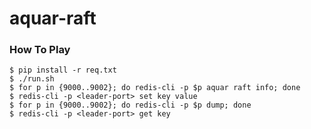 # aquar-raft

### How To Play

    $ pip install -r req.txt
    $ ./run.sh
    $ for p in {9000..9002}; do redis-cli -p $p aquar raft info; done
    $ redis-cli -p <leader-port> set key value
    $ for p in {9000..9002}; do redis-cli -p $p dump; done
    $ redis-cli -p <leader-port> get key
